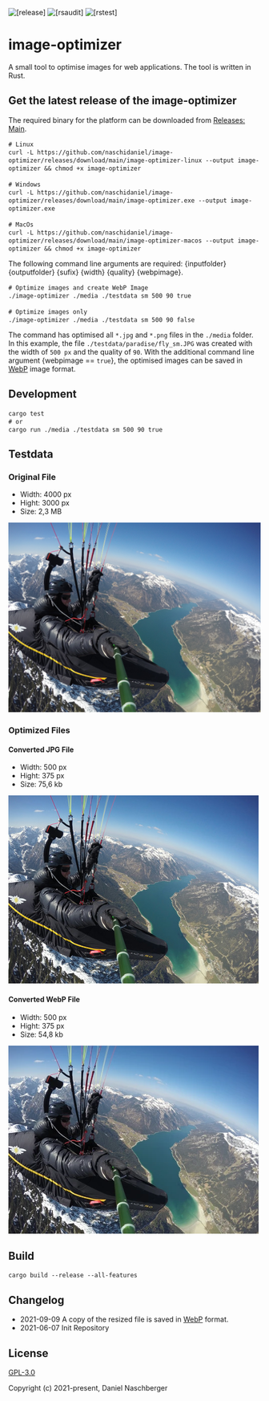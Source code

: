 ![[release]](https://github.com/naschidaniel/image-optimizer/actions/workflows/release.yml/badge.svg) 
![[rsaudit]](https://github.com/naschidaniel/image-optimizer/actions/workflows/rsaudit.yml/badge.svg?name=rsaudit) 
![[rstest]](https://github.com/naschidaniel/image-optimizer/actions/workflows/rstest.yml/badge.svg?name=rstest)

# image-optimizer

A small tool to optimise images for web applications. The tool is written in Rust. 

## Get the latest release of the image-optimizer

The required binary for the platform can be downloaded from [Releases: Main](https://github.com/naschidaniel/image-optimizer/releases/tag/main).

```
# Linux 
curl -L https://github.com/naschidaniel/image-optimizer/releases/download/main/image-optimizer-linux --output image-optimizer && chmod +x image-optimizer

# Windows
curl -L https://github.com/naschidaniel/image-optimizer/releases/download/main/image-optimizer.exe --output image-optimizer.exe

# MacOs
curl -L https://github.com/naschidaniel/image-optimizer/releases/download/main/image-optimizer-macos --output image-optimizer && chmod +x image-optimizer
```

The following command line arguments are required: {inputfolder} {outputfolder} {sufix} {width} {quality} {webpimage}.

```
# Optimize images and create WebP Image
./image-optimizer ./media ./testdata sm 500 90 true

# Optimize images only
./image-optimizer ./media ./testdata sm 500 90 false
```

The command has optimised all `*.jpg` and `*.png` files in the `./media` folder. In this example, the file `./testdata/paradise/fly_sm.JPG` was created with the width of `500 px` and the quality of `90`. With the additional command line argument {webpimage == `true`}, the optimised images can be saved in [WebP](https://developers.google.com/speed/webp) image format.

## Development

```
cargo test
# or
cargo run ./media ./testdata sm 500 90 true
```
## Testdata

### Original File

- Width: 4000 px
- Hight: 3000 px
- Size: 2,3 MB

![Original](./media/paradise/fly.JPG)

### Optimized Files

#### Converted JPG File
- Width: 500 px
- Hight: 375 px
- Size: 75,6 kb

![Converted JPG File](./testdata/test_ok_fly_sm.JPG)

#### Converted WebP File
- Width: 500 px
- Hight: 375 px
- Size: 54,8 kb

![Converted WebP File](./testdata/test_ok_fly_sm.webp)


## Build

```
cargo build --release --all-features
```

## Changelog

* 2021-09-09 A copy of the resized file is saved in [WebP](https://developers.google.com/speed/webp) format.
* 2021-06-07 Init Repository

## License

[GPL-3.0](./LICENSE)

Copyright (c) 2021-present, Daniel Naschberger